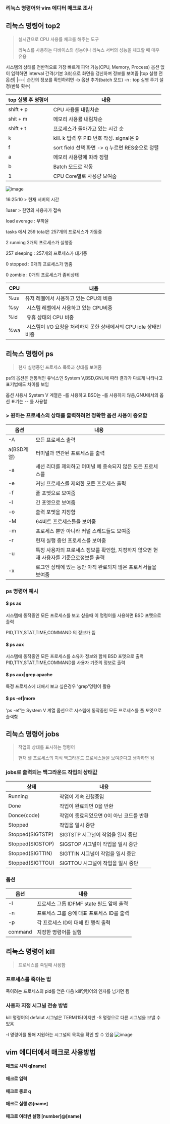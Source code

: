 ### 리눅스 명령어와 vim 에디터 매크로 조사

## 리눅스 명령어 top2
>실시간으로 CPU 사용률 체크를 해주는 도구
>
>리눅스를 사용하는 디바이스의 성능이나 리눅스 서버의 성능을 체크할 때 매우 유용


시스템의 상태를 전반적으로 가장 빠르게 파악 가능(CPU, Memory, Process)
옵션 없이 입력하면 interval 간격(기본 3초)으로 화면을 갱신하며 정보를 보여줌
|top 실행 전 옵션|
|---|
순간의 정보를 확인하려면 -b 옵션 추가(batch 모드)
-n : top 실행 주기 설정(반복 횟수)

|top 실행 후 명령어|내용|
|---|---|
|shift + p | CPU 사용률 내림차순|
|shit + m |메모리 사용률 내림차순|
|shift + t | 프로세스가 돌아가고 있는 시간 순|
|k | kill. k 입력 후 PID 번호 작성. signal은 9|
|f | sort field 선택 화면 -> q 누르면 RES순으로 정렬|
|a | 메모리 사용량에 따라 정렬|
|b | Batch 모드로 작동|
|1 | CPU Core별로 사용량 보여줌|

![image](https://user-images.githubusercontent.com/106910099/172047687-e554b1f4-9bc0-44ed-9429-bc2940b5b4a0.png)

16:25:10 > 현재 서버의 시간

1user > 한명의 사용자가 접속

load average : 부하율

tasks 에서 259 total은 257개의 프로세스가 가동중

2 running 2개의 프로세스가 실행중

257 sleeping : 257개의 프로세스가 대기중

0 stopped : 0개의 프로세스가 멈춤

0 zombie : 0개의 프로세스가 좀비상태

|CPU|내용|
|---|---|
|%us|  유저 레벨에서 사용하고 있는 CPU의 비중|
|%sy | 시스템 레벨에서 사용하고 있는 CPU비중|
|%id | 유휴 상태의 CPU 비중|
|%wa | 시스템이 I/O 요청을 처리하지 못한 상태에서의 CPU idle 상태인 비중|

## 리눅스 명령어 ps
>현재 실행중인 프로세스 목록과 상태를 보여줌

ps의 옵션은 전통적인 유닉스인 System V,BSD,GNU에 따라 결과가 다르게 나타나고 표기법에도 차이를 보임

옵션 사용시 System V 계열은 -를 사용하고 BSD는 -를 사용하지 않음,GNU에서의 옵션 표기는 -- 를 사용함

### > 원하는 프로세스의 상태를  출력하려면 정확한 옵션 사용이 중요함

|옵션|내용|
|---|---|
|-A|모든 프로세스 출력|
|a(BSD계열)|터미널과 연관된 프로세스를 출력|
|-a|세션 리더를 제외하고 터미널 에 종속되지 않은 모든 프로세스를 |
|-e|커널 프로세스를 제외한 모든 프로세스 출력 |
|-f |풀 포멧으로 보여줌|
|-l|긴 포멧으로 보여줌|
|-o|출력 포멧을 지정함|
|-M|64비트 프로세스들을 보여줌|
|-m|프로세스 뿐만 아니라 커널 스레드들도 보여줌|
|-r|현재 실행 중인 프로세스를 보여줌|
|-u|특정 사용자의 프로세스 정보를 확인함, 지정하지 않으면 현재 사용자를 기준으로정보를 출력|
|-x|로그인 상태에 있는 동안 아직 완료되지 않은 프로세서들을 보여줌|

### ps 명령어 예시

#### $ ps ax
시스템에 동작중인 모든 프로세스를 보고 싶을때 이 명령어를 사용하면 BSD 포멧으로 출력

PID,TTY,STAT,TIME,COMMAND 의 정보가 뜸

#### $ ps aux
시스템에 동작중인 모든 프로세스를 소유자 정보와 함께 BSD 포멧으로 출력
PID,TTY,STAT,TIME,COMMAND를 사용자 기준의 정보로 출력

#### $ ps aux|grep apache
특정 프로세스에 대해서 보고 싶은경우 'grep'명령어 활용

#### $ ps -ef|more
'ps -ef'는 System V 계열 옵션으로 시스템에 동작중인 모든 프로세스를 풀 포멧으로 출력함

## 리눅스 명령어 jobs
> 작업의 상태를 표시하는 명령어
> 
> 현재 쉘 프로세스의 지식 백그라운드 프로세스들을 보여준다고 생각하면 됨

### jobs로 출력되는 백그라운드 작업의 상태값


|상태|내용|
|---|---|
|Running|작업이 계속 진행중임|
|Done|작업이 완료되면 0을 반환|
|Donce(code)|작업이 종료되었으면 0이 아닌 코드를 반환|
|Stopped|작업을 일시 중단|
|Stopped(SIGTSTP)|SIGTSTP 시그널이 작업을 일시 중단|
|Stopped(SIGSTOP)|SIGSTOP 시그널이 작업을 일시 중단|
|Stopped(SIGTTIN)|SIGTTIN 시그널이 작업을 일시 중단|
|Stopped(SIGTTOU)|SIGTTOU 시그널이 작업을 일시 중단|

### 옵션

|옵션|내용|
|---|---|
|-l|프로세스 그룹 IDFMF state 필드 앞에 출력|
|-n|프로세스 그룹 중에 대표 프로세스 ID를 출력|
|-p|각 프로세스 ID에 대해 한 행씩 출력|
|command|지정한 명령어를 실행|


## 리눅스 명령어 kill 
>프로세스를 죽일때 사용함

### 프로세스를 죽이는 법
죽이려는 프로세스의 pid를 얻은 다음 kill명령어의 인자를 넘기면 됨
### 사용자 지정 시그널 전송 방법
kill 명령어의 defalut 시그널은 TERM(15)이지만 -S 명령으로 다른 시그널을 보낼 수 있음

-l 명령어를 통해 지원하는 시그널의 목록을 확인 할 수 있음
![image](https://user-images.githubusercontent.com/106910099/172049265-587fd4f8-52ff-4c17-8871-c9008ad537bf.png)

## vim 에디터에서 매크로 사용방법

#### 매크로 시작 q[name]

#### 매크로 입력

#### 매크로 종료 q

#### 매크로 실행  @[name]

#### 매크로 여러번 실행 [number]@[name] 
